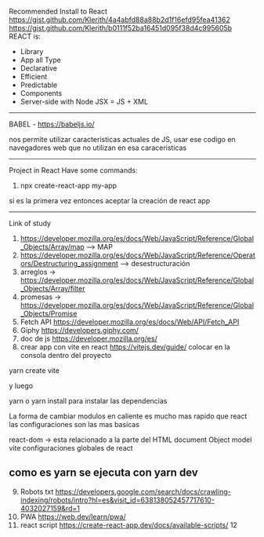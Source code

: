 Recommended Install to React
https://gist.github.com/Klerith/4a4abfd88a88b2d1f16efd95fea41362
https://gist.github.com/Klerith/b0111f52ba16451d095f38d4c995605b
REACT is:
- Library
- App all Type
- Declarative
- Efficient
- Predictable
- Components
- Server-side with Node
JSX = JS + XML
-----
BABEL - https://babeljs.io/

nos permite utilizar caracteristicas actuales de JS, usar ese codigo  en navegadores web que no utilizan en esa caraceristicas

-------
Project in React 
Have some commands:
1. npx create-react-app my-app

si es la primera vez entonces aceptar la creación de react app

------
Link of study
1. https://developer.mozilla.org/es/docs/Web/JavaScript/Reference/Global_Objects/Array/map --> MAP
2. https://developer.mozilla.org/es/docs/Web/JavaScript/Reference/Operators/Destructuring_assignment --> desestructuración
3. arreglos -> https://developer.mozilla.org/es/docs/Web/JavaScript/Reference/Global_Objects/Array/filter
4. promesas -> https://developer.mozilla.org/es/docs/Web/JavaScript/Reference/Global_Objects/Promise
5. Fetch API https://developer.mozilla.org/es/docs/Web/API/Fetch_API
6. Giphy https://developers.giphy.com/
7. doc de js https://developer.mozilla.org/es/
8. crear app con vite en react https://vitejs.dev/guide/ 
colocar en la consola dentro del proyecto

yarn create vite

y luego 

yarn o yarn install para instalar las dependencias

La forma de cambiar modulos en caliente es mucho mas rapido que react
las configuraciones son las mas basicas

react-dom -> esta relacionado a la parte del HTML document Object model
vite configuraciones globales de react

como es yarn se ejecuta con yarn dev
---
9. Robots txt https://developers.google.com/search/docs/crawling-indexing/robots/intro?hl=es&visit_id=638138052457717610-4032027159&rd=1
10. PWA https://web.dev/learn/pwa/
11. react script https://create-react-app.dev/docs/available-scripts/
12
